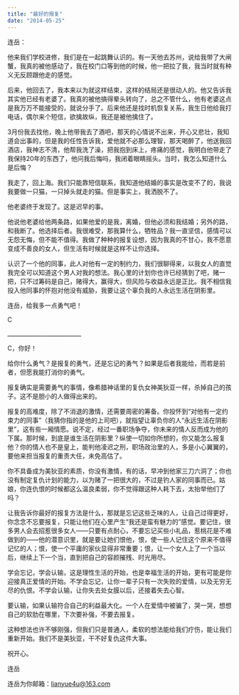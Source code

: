 ```yaml
---
title: "最好的报复"
date: "2014-05-25"
---
```


连岳：

他来我们学校进修，我们是在一起跳舞认识的。有一天他去苏州，说给我带了大闸蟹，我真的被他感动了，我在校门口等到他的时候，他一把拉了我，我当时就有种义无反顾跟他走的感觉。

后来，他回去了，我本来以为就这样结束，这样的结局还是很动人的。他又告诉我其实他已经有老婆了。我真的被他搞得晕头转向了，总之不管什么，他有老婆这点是我万万不能接受的，就说分手了。后来他还是找时机恢复关系，我生日他给我打电话，偶尔来个短信，欲擒故纵，我还是被他擒住了。

3月份我去找他，晚上他带我去了酒吧，那天的心情说不出来，开心又悲壮，我知道会出事的，但是我的任性告诉我，爱他就不必那么理智，那天喝醉了，他送我回酒店，我神志不清，他帮我洗了澡，把我抱到床上，疼痛的感觉，我明白他带走了我保持20年的东西了，他问我后悔吗，我闭着眼睛摇头。当时，我怎么知道什么是后悔？

我走了，回上海。我们只能靠短信联系，我知道他结婚的事实是改变不了的，我说我要做一只猫，一只掉头就走的猫。但是事实上，我洒脱不了。

他老婆终于发现了。这是迟早的事。

他说他老婆给他两条路，如果他爱的是我，离婚，但他必须和我结婚；另外的路，和我断了。他选择后者。我很难受，那我算什么，牺牲品？我一直坚信，感情可以无怨无悔，但不能不值得。我做了种种的报复设想，因为我真的不甘心，我不愿意变成不善良的女人，但生活有时候就是这样不让你选择。

认识了一个他的同事，此人对他有一定的制约力，我们很聊得来，以我女人的直觉我完全可以知道这个男人对我的想法。我心里的计划你也许已经猜到了吧，赌一把，只不过筹码是自己，赌得大，赢得大，但风险与收益永远是正比。我不相信我投入他同事的怀抱对他没有威胁，我要让这个辜负我的人永远生活在阴影里。

连岳，给我多一点勇气吧！

C

\_\_\_\_\_\_\_\_\_\_\_\_\_\_\_\_\_\_\_\_\_\_\_\_\_\_

C，你好！

给你什么勇气？是报复的勇气，还是忘记的勇气？如果是后者我能给，而若是前者，但愿我能打消你的勇气。

报复确实是需要勇气的事情，像希腊神话里的复仇女神美狄亚一样，杀掉自己的孩子。这不是胆小的人做得出来的。

报复的高难度，除了不消退的激情，还需要周密的筹备。你投怀到“对他有一定约束力的同事”（我猜你指的是他的上司吧），就指望让辜负你的人“永远生活在阴影里”，这有些一厢情愿。说不定，经过一番职场争夺，你未来的情人反而成为他的下属。那时候，到底是谁生活在阴影里？纵使一切如你所想的，你又能怎么报复他？你的情人也不是皇上，能判他凌迟之刑，职场政治里的人，多是小心翼翼的，要他来担当报复的重责大任，未免高估了。

你不具备成为美狄亚的素质，你没有激情，有的话，早冲到他家三刀六洞了；你也没有制定复仇计划的能力，以为赌了一把很大的，不过是钓人家的同事而已。姑娘，你连仇恨的时候都这么温良柔弱，你不觉得跟这种人耗下去，太抬举他们了吗？

让我告诉你最好的报复方法是什么，那就是忘记这些乏味的人，让自己过得更好，你念念不忘要报复，只能让他们在心里产生“我还是蛮有魅力的”感觉。要记住，很多男人会去招惹很多女人——只要有点耐心，不要忘记买些小礼品，惹桃花是不难做到的——他的潜意识里，就是要让她们恨他，恨，使一些人记住这个原来不值得记忆的人；恨，使一个平庸的家伙显得非常重要；恨，让一个女人上了一个当以后，继续上下一个当，直到把自己的容颜摧残、时光用尽。

学会忘记，学会认输，这是理性生活的开始，也是幸福生活的开始，更有可能是你迎接真正爱情的开始。不学会忘记，让你一辈子只有一次失败的爱情，以及无穷无尽的仇恨。不学会认输，让你失去处女膜以后，还接着失去心智。

要认输，如果认输符合自己的利益最大化。一个人在爱情中被骗了，哭一哭，想想自己的软肋在哪里，下次要补强，不要去报复。

这种想法也许不够刚强，但我们只是普通人，柔软的想法能给我们疗伤，能让我们重新开始。我们不是美狄亚，干不好复仇这件大事。

祝开心。

连岳

连岳为你邮箱：lianyue4u@163.com
